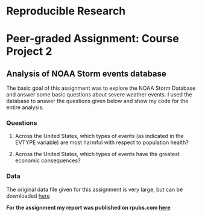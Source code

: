 # Reproducible Research 
# Peer-graded Assignment: Course Project 2

## Analysis of NOAA Storm events database

The basic goal of this assignment was to explore the NOAA Storm Database and answer some basic questions about severe weather events. I used the database to answer the questions given below and show my code for the entire analysis. 

### Questions 
1. Across the United States, which types of events (as indicated in the EVTYPE variable) are most harmful with respect to population health?

2. Across the United States, which types of events have the greatest economic consequences?

### Data
The original data file given for this assignment is very large, but can be downloaded [here](https://d396qusza40orc.cloudfront.net/repdata%2Fdata%2FStormData.csv.bz2)


**For the assignment my report was published on rpubs.com  [here](http://rpubs.com/ETay203/226655)**



